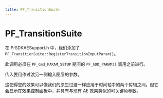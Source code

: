 ```yaml
---
title: PF_TransitionSuite
---
```

# PF_TransitionSuite

在 PrSDKAESupport.h 中，我们添加了 `PF_TransitionSuite::RegisterTransitionInputParam()`。

此调用必须在 `PF_Cmd_PARAM_SETUP` 期间的 `PF_ADD_PARAM()` 调用之前进行。

传入要用作过渡另一侧输入图层的参数。

这使得您的效果可以像我们的原生过渡一样应用于时间轴中的两个剪辑之间，但它会显示在效果控制面板中，并具有与现有 AE 效果类似的可关键帧参数。
